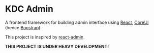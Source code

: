 # KDC Admin

A frontend framework for building admin interface using [React](https://facebook.github.io/react/), [CoreUI](https://github.com/coreui/coreui) (hence [Boostrap](https://getbootstrap.com/)).

This project is inspired by [react-admin](https://marmelab.com/react-admin/).

**THIS PROJECT IS UNDER HEAVY DEVELOPMENT!**
